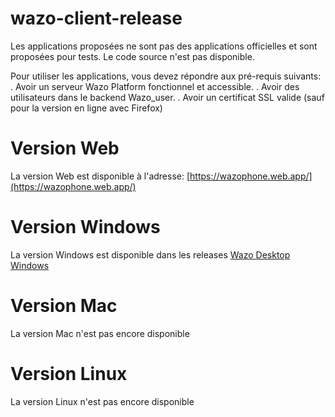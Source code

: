 # wazo-client-release
 Les applications proposées ne sont pas des applications officielles et sont proposées pour tests.
 Le code source n'est pas disponible.

 Pour utiliser les applications, vous devez répondre aux pré-requis suivants:
 . Avoir un serveur Wazo Platform fonctionnel et accessible.
 . Avoir des utilisateurs dans le backend Wazo_user.
 . Avoir un certificat SSL valide (sauf pour la version en ligne avec Firefox)

# Version Web
La version Web est disponible à l'adresse:
[https://wazophone.web.app/](https://wazophone.web.app/)

# Version Windows
La version Windows est disponible dans les releases
[Wazo Desktop Windows](https://github.com/duduclx/wazo-client-release/releases/download/V0.0.1/Wazo.Desktop.Setup.0.0.1.exe)

# Version Mac
La version Mac n'est pas encore disponible

# Version Linux
La version Linux n'est pas encore disponible

